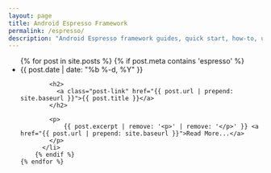 ```yaml
---
layout: page
title: Android Espresso Framework
permalink: /espresso/
description: "Android Espresso framework guides, quick start, how-to, up and running.  Android unit testing."
---
```

<div class="home">


  <ul class="post-list">
    {% for post in site.posts %}
		{% if post.meta contains 'espresso' %}
		  <li>
			<span class="post-meta">{{ post.date | date: "%b %-d, %Y" }}</span>

			<h2>
			  <a class="post-link" href="{{ post.url | prepend: site.baseurl }}">{{ post.title }}</a>
			</h2>

			<p>
				{{ post.excerpt | remove: '<p>' | remove: '</p>' }} <a href="{{ post.url | prepend: site.baseurl }}">Read More...</a>
			</p>
		  </li>
		{% endif %}
    {% endfor %}
  </ul>
  
  
</div>
